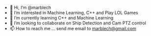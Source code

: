 - 👋 Hi, I’m @marblech
- 👀 I’m interested in Machine Learning, C++ and Play LOL Games
- 🌱 I’m currently learning C++ and Machine Learning
- 💞️ I’m looking to collaborate on Ship Detection and Cam PTZ control 
- 📫 How to reach me ... send me email to marblech@gmail.com

<!---
marblech/marblech is a ✨ special ✨ repository because its `README.md` (this file) appears on your GitHub profile.
You can click the Preview link to take a look at your changes.
--->
